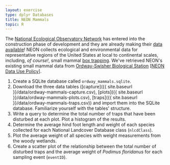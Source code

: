 ```yaml
---
layout: exercise
type: dplyr Databases
title: NEON Mammals
topic: R
---
```


The [National Ecological Observatory Network](http://www.neoninc.org) has entered into the construction phase of development and they are already making their [data available](http://data.neonscience.org/home)! NEON collects ecological and environmental data for representative regions of the United States at local to continental scales, including, *of course!*, small mammal [box trapping](https://en.wikipedia.org/wiki/Sherman_trap). We've retrieved NEON's existing small mammal data from [Ordway-Swisher Biological Station](http://ordway-swisher.ufl.edu/) [[NEON Data Use Policy](http://data.neonscience.org/data-policy)]. 

1. Create a SQLite database called `ordway_mammals.sqlite`. 
2. Download the three data tables ([capture]({{ site.baseurl }}/data/ordway-mammals-capture.csv), [plots]({{ site.baseurl }}/data/ordway-mammals-plots.csv), [traps]({{ site.baseurl }}/data/ordway-mammals-traps.csv)) and import them into the SQLite database. Familiarize yourself with the tables' structure.
3. Write a query to determine the total number of traps that have been disturbed 
at each plot. Plot a histogram of the results.
4. Determine the average hind foot length and weight of each species collected 
for each National Landcover Database class (`nlcdClass`). 
5. Plot the average weight of all species with weight measurements from the woody wetlands.
5. Create a scatter plot of the relationship between the total number of
disturbed traps and the average weight of *Podimus floridanus* for each sampling event (`eventID`).
